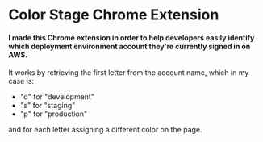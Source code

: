 # Color Stage Chrome Extension

#### I made this Chrome extension in order to help developers easily identify which deployment environment account they're currently signed in on AWS.

It works by retrieving the first letter from the account name, which in my case is:
- "d" for "development"
- "s" for "staging"
- "p" for "production"

and for each letter assigning a different color on the page.